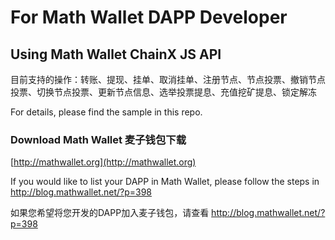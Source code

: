 # For Math Wallet DAPP Developer

## Using Math Wallet ChainX JS API

目前支持的操作：转账、提现、挂单、取消挂单、注册节点、节点投票、撤销节点投票、切换节点投票、更新节点信息、选举投票提息、充值挖矿提息、锁定解冻

For details, please find the sample in this repo.

### Download Math Wallet 麦子钱包下载

[http://mathwallet.org](http://mathwallet.org)

If you would like to list your DAPP in Math Wallet, please follow the steps in http://blog.mathwallet.net/?p=398

如果您希望将您开发的DAPP加入麦子钱包，请查看 http://blog.mathwallet.net/?p=398


